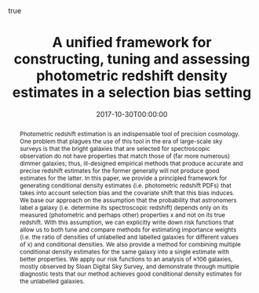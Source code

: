 ---
title : "A unified framework for constructing, tuning and assessing photometric redshift density estimates in a selection bias setting"
date : 2017-10-30T00:00:00
draft : false

# Authors. Comma separated list, e.g. `["Bob Smith", "David Jones"]`.
authors : [ P.E. Freeman, admin, A.B. Lee]

# Publication type.
# Legend:
# 0 : Uncategorized
# 1 : Conference paper
# 2 : Journal article
# 3 : Manuscript
# 4 : Report
# 5 : Book
# 6 : Book section
publication_types : ["2"]

# Publication name and optional abbreviated version.
publication : "Monthly Notices of the Royal Astronomical Society"
#publication_short : "In *ICMEW*"

# Abstract and optional shortened version.
abstract : "Photometric redshift estimation is an indispensable tool of precision cosmology. One problem that plagues the use of this tool in the era of large-scale sky surveys is that the bright galaxies that are selected for spectroscopic observation do not have properties that match those of (far more numerous) dimmer galaxies; thus, ill-designed empirical methods that produce accurate and precise redshift estimates for the former generally will not produce good estimates for the latter. In this paper, we provide a principled framework for generating conditional density estimates (i.e. photometric redshift PDFs) that takes into account selection bias and the covariate shift that this bias induces. We base our approach on the assumption that the probability that astronomers label a galaxy (i.e. determine its spectroscopic redshift) depends only on its measured (photometric and perhaps other) properties x and not on its true redshift. With this assumption, we can explicitly write down risk functions that allow us to both tune and compare methods for estimating importance weights (i.e. the ratio of densities of unlabelled and labelled galaxies for different values of x) and conditional densities. We also provide a method for combining multiple conditional density estimates for the same galaxy into a single estimate with better properties. We apply our risk functions to an analysis of ≈106 galaxies, mostly observed by Sloan Digital Sky Survey, and demonstrate through multiple diagnostic tests that our method achieves good conditional density estimates for the unlabelled galaxies."
abstract_short : ""

# Featured image thumbnail (optional)
image_preview : ""

# Is this a selected publication? (true/false)
selected : false

# Projects (optional).
#   Associate this publication with one or more of your projects.
#   Simply enter your project's filename without extension.
#   E.g. `projects : ["deep-learning"]` references `content/project/deep-learning.md`.
#   Otherwise, set `projects : []`.
# projects : ["example-external-project"]

# Tags (optional).
#   Set `tags : []` for no tags, or use the form `tags : ["A Tag", "Another Tag"]` for one or more tags.
tags : ["Nonparametric Statistics","Density Ratio","Selection Bias","Astrostatistics","Photometric Redshift Prediction"]
 

# Links (optional).
url_pdf : "https://academic.oup.com/mnras/article-abstract/468/4/4556/3092378"
url_preprint : "https://arxiv.org/pdf/1703.09242.pdf"
#url_code : ""
#url_dataset : "#"
#url_project : "#"
#url_slides : "#"
#url_video : "#"
#url_poster : "#"
#url_source : "#"

# Custom links (optional).
#   Uncomment line below to enable. For multiple links, use the form `[{...}, {...}, {...}]`.
#url_custom : [{name : "Custom Link", url : "http://example.org"}]

# Does this page contain LaTeX math? (true/false)
math : true

# Does this page require source code highlighting? (true/false)
highlight : true

---